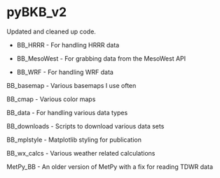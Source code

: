 # pyBKB_v2
Updated and cleaned up code.

- BB_HRRR - For handling HRRR data

- BB_MesoWest - For grabbing data from the MesoWest API

- BB_WRF - For handling WRF data

BB_basemap - Various basemaps I use often

BB_cmap - Various color maps

BB_data - For handling various data types

BB_downloads - Scripts to download various data sets

BB_mplstyle - Matplotlib styling for publication

BB_wx_calcs - Various weather related calculations

MetPy_BB - An older version of MetPy with a fix for reading TDWR data

